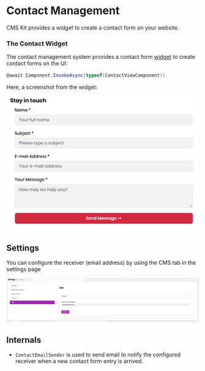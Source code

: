 # Contact Management

CMS Kit provides a widget to create a contact form on your website.

### The Contact Widget

The contact management system provides a contact form [widget](https://docs.abp.io/en/abp/latest/UI/AspNetCore/Widgets) to create contact forms on the UI:

```csharp
@await Component.InvokeAsync(typeof(ContactViewComponent))
```

Here, a screenshot from the widget:

![contact-form](../../images/cmskit-module-contact-form.png)

## Settings 

You can configure the receiver (email address) by using the CMS tab in the settings page 

![contact-settings](../../images/cmskit-module-contact-settings.png)

## Internals

* `ContactEmailSender` is used to send email to notify the configured receiver when a new contact form entry is arrived.